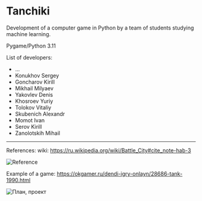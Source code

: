 # Tanchiki
Development of a computer game in Python by a team of students studying machine learning.

Pygame/Python 3.11

List of developers:
* ...
* Konukhov Sergey
* Goncharov Kirill  
* Mikhail Milyaev
* Yakovlev Denis
* Khosroev Yuriy
* Tolokov Vitaliy
* Skubenich Alexandr
* Momot Ivan
* Serov Kirill
* Zanolotskih Mihail

---
References:
wiki: https://ru.wikipedia.org/wiki/Battle_City#cite_note-hab-3

![Reference](https://upload.wikimedia.org/wikipedia/ru/b/ba/Battle_City_Screenshot.jpg)

Example of a game: https://okgamer.ru/dendi-igry-onlayn/28686-tank-1990.html


![План, проект](https://user-images.githubusercontent.com/89586840/201281213-72bfb177-1e92-4e45-9877-fab77dc99d45.png)


